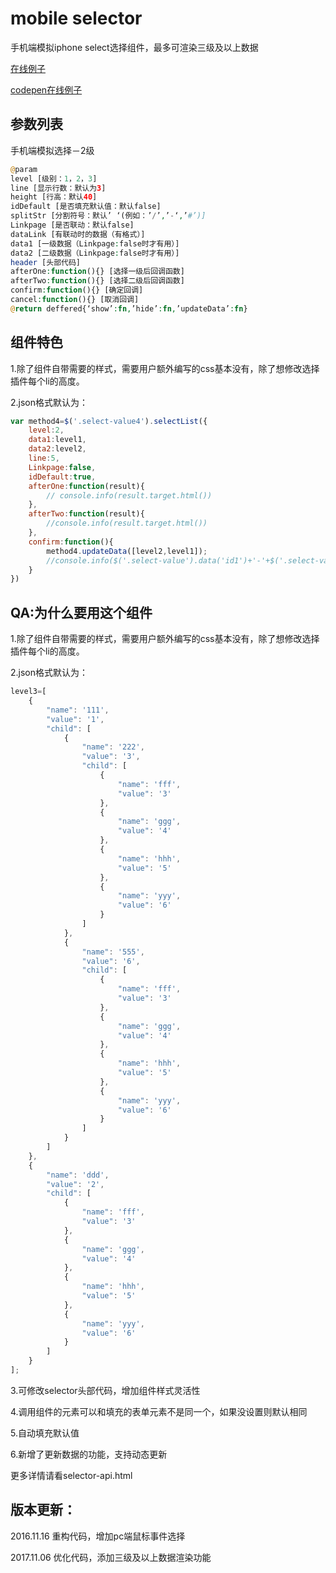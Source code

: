 # mobile selector
手机端模拟iphone select选择组件，最多可渲染三级及以上数据

 [在线例子](http://qiuyaofan.github.io/mobileSelector/)
  
 [codepen在线例子](http://codepen.io/qiuyaofan/pen/VmKdPO">http://codepen.io/qiuyaofan/pen/VmKdPO) 

## 参数列表

手机端模拟选择－2级

```php
@param
level [级别：1，2，3]
line [显示行数：默认为3]
height [行高：默认40]
idDefault [是否填充默认值：默认false]
splitStr [分割符号：默认’ ‘(例如：’/’,’-‘,’#’)]
Linkpage [是否联动：默认false]
dataLink [有联动时的数据（有格式）]
data1 [一级数据（Linkpage:false时才有用）]
data2 [二级数据（Linkpage:false时才有用）]
header [头部代码]
afterOne:function(){} [选择一级后回调函数]
afterTwo:function(){} [选择二级后回调函数]
confirm:function(){} [确定回调]
cancel:function(){} [取消回调]
@return deffered{‘show’:fn,’hide’:fn,’updateData’:fn}
```

## 组件特色

1.除了组件自带需要的样式，需要用户额外编写的css基本没有，除了想修改选择插件每个li的高度。

2.json格式默认为：

```js
var method4=$('.select-value4').selectList({
    level:2,
    data1:level1,
    data2:level2,
    line:5,
    Linkpage:false,
    idDefault:true,
    afterOne:function(result){
        // console.info(result.target.html())
    },
    afterTwo:function(result){
        //console.info(result.target.html())
    },
    confirm:function(){
        method4.updateData([level2,level1]);
        //console.info($('.select-value').data('id1')+'-'+$('.select-value').data('id2')+'-'+$('.select-value').data('id3'));
    }
})
```
## QA:为什么要用这个组件

1.除了组件自带需要的样式，需要用户额外编写的css基本没有，除了想修改选择插件每个li的高度。

2.json格式默认为：

```js
level3=[
    {
        "name": '111',
        "value": '1',
        "child": [
            {
                "name": '222',
                "value": '3',
                "child": [
                    {
                        "name": 'fff',
                        "value": '3'
                    },
                    {
                        "name": 'ggg',
                        "value": '4'
                    },
                    {
                        "name": 'hhh',
                        "value": '5'
                    },
                    {
                        "name": 'yyy',
                        "value": '6'
                    }
                ]
            },
            {
                "name": '555',
                "value": '6',
                "child": [
                    {
                        "name": 'fff',
                        "value": '3'
                    },
                    {
                        "name": 'ggg',
                        "value": '4'
                    },
                    {
                        "name": 'hhh',
                        "value": '5'
                    },
                    {
                        "name": 'yyy',
                        "value": '6'
                    }
                ]
            }
        ]
    },
    {
        "name": 'ddd',
        "value": '2',
        "child": [
            {
                "name": 'fff',
                "value": '3'
            },
            {
                "name": 'ggg',
                "value": '4'
            },
            {
                "name": 'hhh',
                "value": '5'
            },
            {
                "name": 'yyy',
                "value": '6'
            }
        ]
    }
];
```
3.可修改selector头部代码，增加组件样式灵活性

4.调用组件的元素可以和填充的表单元素不是同一个，如果没设置则默认相同

5.自动填充默认值

6.新增了更新数据的功能，支持动态更新

更多详情请看selector-api.html

## 版本更新：

2016.11.16 重构代码，增加pc端鼠标事件选择

2017.11.06 优化代码，添加三级及以上数据渲染功能
